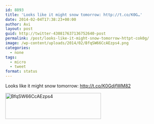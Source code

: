```yaml
---
id: 8893
title: 'Looks like it might snow tomorrow: http://t.co/K0G…'
date: 2014-02-04T17:38:23+00:00
author: Avi
layout: post
guid: http://twitter-430817637136752640-post
permalink: /post/looks-like-it-might-snow-tomorrow-httpt-cok0g/
image: /wp-content/uploads/2014/02/BfqSW66CcAEzps4.png
categories:
  - none
tags:
  - micro
  - tweet
format: status
---
```

Looks like it might snow tomorrow: http://t.co/K0GdjfWM82

<img width="300" height="82" src="http://aviflax.com/wp-content/uploads/2014/02/BfqSW66CcAEzps4.png" class="attachment-medium" alt="BfqSW66CcAEzps4" />